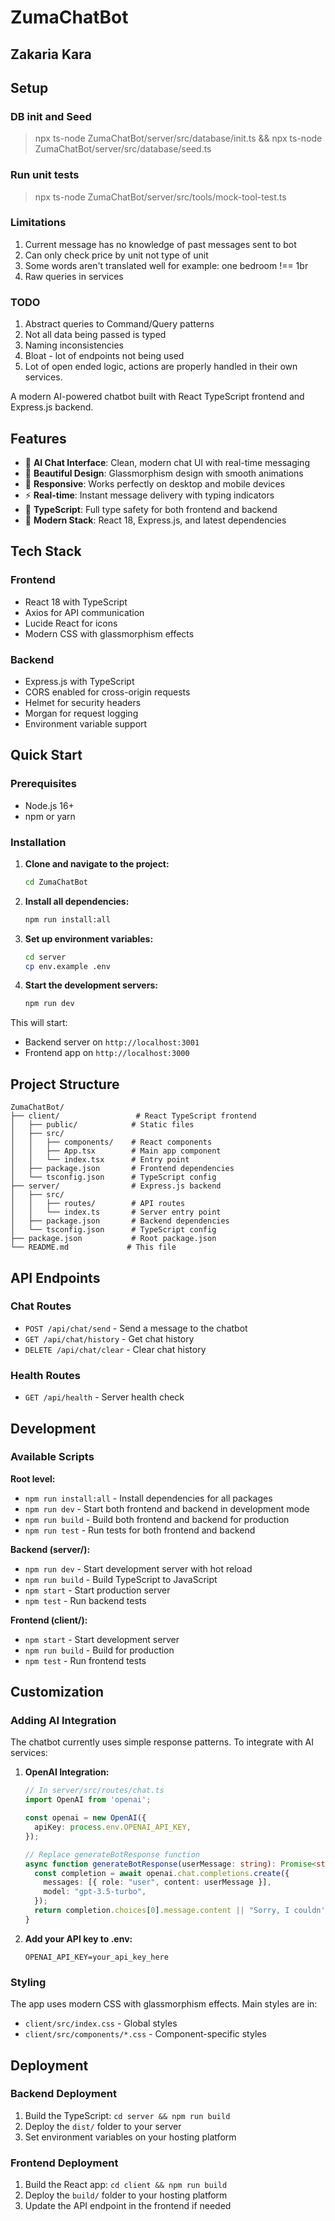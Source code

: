 # ZumaChatBot
## Zakaria Kara

## Setup 

### DB init and Seed
> npx ts-node ZumaChatBot/server/src/database/init.ts && npx ts-node ZumaChatBot/server/src/database/seed.ts

### Run unit tests
> npx ts-node ZumaChatBot/server/src/tools/mock-tool-test.ts

### Limitations
1. Current message has no knowledge of past messages sent to bot
2. Can only check price by unit not type of unit
3. Some words aren't translated well for example: one bedroom !== 1br
4. Raw queries in services

### TODO
1. Abstract queries to Command/Query patterns
2. Not all data being passed is typed
3. Naming inconsistencies
4. Bloat - lot of endpoints not being used
5. Lot of open ended logic, actions are properly handled in their own services.

A modern AI-powered chatbot built with React TypeScript frontend and Express.js backend.

## Features

- 🤖 **AI Chat Interface**: Clean, modern chat UI with real-time messaging
- 🎨 **Beautiful Design**: Glassmorphism design with smooth animations
- 📱 **Responsive**: Works perfectly on desktop and mobile devices
- ⚡ **Real-time**: Instant message delivery with typing indicators
- 🔧 **TypeScript**: Full type safety for both frontend and backend
- 🚀 **Modern Stack**: React 18, Express.js, and latest dependencies

## Tech Stack

### Frontend
- React 18 with TypeScript
- Axios for API communication
- Lucide React for icons
- Modern CSS with glassmorphism effects

### Backend
- Express.js with TypeScript
- CORS enabled for cross-origin requests
- Helmet for security headers
- Morgan for request logging
- Environment variable support

## Quick Start

### Prerequisites
- Node.js 16+ 
- npm or yarn

### Installation

1. **Clone and navigate to the project:**
   ```bash
   cd ZumaChatBot
   ```

2. **Install all dependencies:**
   ```bash
   npm run install:all
   ```

3. **Set up environment variables:**
   ```bash
   cd server
   cp env.example .env
   ```

4. **Start the development servers:**
   ```bash
   npm run dev
   ```

This will start:
- Backend server on `http://localhost:3001`
- Frontend app on `http://localhost:3000`

## Project Structure

```
ZumaChatBot/
├── client/                 # React TypeScript frontend
│   ├── public/            # Static files
│   ├── src/
│   │   ├── components/    # React components
│   │   ├── App.tsx        # Main app component
│   │   └── index.tsx      # Entry point
│   ├── package.json       # Frontend dependencies
│   └── tsconfig.json      # TypeScript config
├── server/                # Express.js backend
│   ├── src/
│   │   ├── routes/        # API routes
│   │   └── index.ts       # Server entry point
│   ├── package.json       # Backend dependencies
│   └── tsconfig.json      # TypeScript config
├── package.json           # Root package.json
└── README.md             # This file
```

## API Endpoints

### Chat Routes
- `POST /api/chat/send` - Send a message to the chatbot
- `GET /api/chat/history` - Get chat history
- `DELETE /api/chat/clear` - Clear chat history

### Health Routes
- `GET /api/health` - Server health check

## Development

### Available Scripts

**Root level:**
- `npm run install:all` - Install dependencies for all packages
- `npm run dev` - Start both frontend and backend in development mode
- `npm run build` - Build both frontend and backend for production
- `npm run test` - Run tests for both frontend and backend

**Backend (server/):**
- `npm run dev` - Start development server with hot reload
- `npm run build` - Build TypeScript to JavaScript
- `npm start` - Start production server
- `npm test` - Run backend tests

**Frontend (client/):**
- `npm start` - Start development server
- `npm run build` - Build for production
- `npm test` - Run frontend tests

## Customization

### Adding AI Integration

The chatbot currently uses simple response patterns. To integrate with AI services:

1. **OpenAI Integration:**
   ```typescript
   // In server/src/routes/chat.ts
   import OpenAI from 'openai';
   
   const openai = new OpenAI({
     apiKey: process.env.OPENAI_API_KEY,
   });
   
   // Replace generateBotResponse function
   async function generateBotResponse(userMessage: string): Promise<string> {
     const completion = await openai.chat.completions.create({
       messages: [{ role: "user", content: userMessage }],
       model: "gpt-3.5-turbo",
     });
     return completion.choices[0].message.content || "Sorry, I couldn't process that.";
   }
   ```

2. **Add your API key to .env:**
   ```
   OPENAI_API_KEY=your_api_key_here
   ```

### Styling

The app uses modern CSS with glassmorphism effects. Main styles are in:
- `client/src/index.css` - Global styles
- `client/src/components/*.css` - Component-specific styles

## Deployment

### Backend Deployment
1. Build the TypeScript: `cd server && npm run build`
2. Deploy the `dist/` folder to your server
3. Set environment variables on your hosting platform

### Frontend Deployment
1. Build the React app: `cd client && npm run build`
2. Deploy the `build/` folder to your hosting platform
3. Update the API endpoint in the frontend if needed
